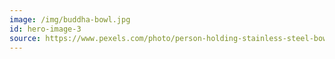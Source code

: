 ```yaml
---
image: /img/buddha-bowl.jpg
id: hero-image-3
source: https://www.pexels.com/photo/person-holding-stainless-steel-bowl-with-food-5416012/
---
```

